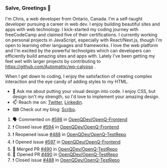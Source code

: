 ### Salve, Greetings 👋

I'm Chris, a web developer from Ontario, Canada. I'm a self-taught developer pursuing a career in web dev. I enjoy building beautiful sites and apps with web technology.
I kick-started my coding journey with freeCodeCamp and claimed five of their certifications.  I currently working on personal projects in JavaScript, especially with React/Next.js, though I'm open to learning other languages and frameworks. I love the web platform and I'm excited by the powerful technolgies which can developers can efficiently build amazing sites and apps with. Lately I've been getting my feet wet with larger projects by contributing to https://github.com/Automattic/wp-calypso .

When I get down to coding, I enjoy the satisfaction of creating complex interaction and the eye candy of adding styles to my HTML. 

- 💬 Ask me about putting your visual design into code. I enjoy CSS, but design isn't my strength, so I'd love to implement your amazing design.
- 📫 Reach me on: [Twitter](https://twitter.com/Christo28120856), [Linkedin](https://www.linkedin.com/in/christopher-stevers-07b9a5204/).
- ⌨ Check out my blog: [Scribo](https://christopherstevers.cf).
<!--
**Christopher-Stevers/Christopher-Stevers** is a ✨ _special_ ✨ repository because its `README.md` (this file) appears on your GitHub profile.

Here are some ideas to get you started:

- 🔭 I’m currently working on ...
- 🌱 I’m currently learning ...
- 👯 I’m looking to collaborate on ...
- 🤔 I’m looking for help with ...
- 😄 Pronouns: ...
- ⚡ Fun fact: ...
-->

<!--START_SECTION:activity-->
1. 🗣 Commented on [#598](https://github.com/OpenQDev/OpenQ-Frontend/issues/598) in [OpenQDev/OpenQ-Frontend](https://github.com/OpenQDev/OpenQ-Frontend)
2. ❗️ Closed issue [#594](https://github.com/OpenQDev/OpenQ-Frontend/issues/594) in [OpenQDev/OpenQ-Frontend](https://github.com/OpenQDev/OpenQ-Frontend)
3. ❗️ Reopened issue [#488](https://github.com/OpenQDev/OpenQ-TestRepo/issues/488) in [OpenQDev/OpenQ-TestRepo](https://github.com/OpenQDev/OpenQ-TestRepo)
4. ❗️ Opened issue [#597](https://github.com/OpenQDev/OpenQ-Frontend/issues/597) in [OpenQDev/OpenQ-Frontend](https://github.com/OpenQDev/OpenQ-Frontend)
5. 🎉 Merged PR [#490](https://github.com/OpenQDev/OpenQ-TestRepo/pull/490) in [OpenQDev/OpenQ-TestRepo](https://github.com/OpenQDev/OpenQ-TestRepo)
6. 💪 Opened PR [#490](https://github.com/OpenQDev/OpenQ-TestRepo/pull/490) in [OpenQDev/OpenQ-TestRepo](https://github.com/OpenQDev/OpenQ-TestRepo)
7. ❗️ Closed issue [#488](https://github.com/OpenQDev/OpenQ-TestRepo/issues/488) in [OpenQDev/OpenQ-TestRepo](https://github.com/OpenQDev/OpenQ-TestRepo)
<!--END_SECTION:activity-->
